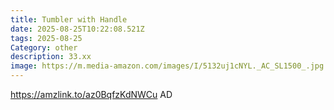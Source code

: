 ```yaml
---
title: Tumbler with Handle
date: 2025-08-25T10:22:08.521Z
tags: 2025-08-25
Category: other
description: 33.xx
image: https://m.media-amazon.com/images/I/5132uj1cNYL._AC_SL1500_.jpg
---
```

https://amzlink.to/az0BqfzKdNWCu
AD